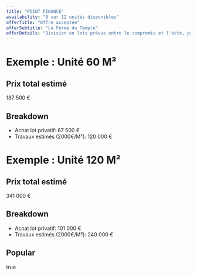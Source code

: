 ```yaml
---
title: "POINT FINANCE"
availability: "8 sur 12 unités disponibles"
offerTitle: "Offre acceptée"
offerSubtitle: "La Ferme du Temple"
offerDetails: "Division en lots prévue entre le compromis et l'acte, prix indicatifs. Les unités présentées ci-dessous sont des exemples de configurations possibles."
---
```


# Exemple : Unité 60 M²

## Prix total estimé

187 500 €

## Breakdown

- Achat lot privatif: 67 500 €
- Travaux estimés (2000€/M²): 120 000 €

# Exemple : Unité 120 M²

## Prix total estimé

341 000 €

## Breakdown

- Achat lot privatif: 101 000 €
- Travaux estimés (2000€/M²): 240 000 €

## Popular

true
